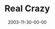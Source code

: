 ---
layout: message
category: message
series: "Crazy Church"
title: "Real Crazy"
date: 2003-11-30-00-00
message_id: 195
audio: "http://s3.amazonaws.com/crossroads-media/media/legacy/mp3/CC_04_11-30-03_Real_Crazy.mp3"
audio-duration: "01:57:26"
explicit: false
---